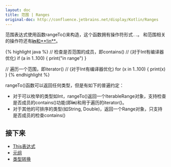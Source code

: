 ```yaml
---
layout: doc
title: 范围 | Ranges
original-doc: http://confluence.jetbrains.net/display/Kotlin/Ranges
---
```


范围表达式使用函数rangeTo()来构造，这个函数拥有操作符形式`..`。
和范围相关的操作符还有[**in**和**!in**](posts/operator-overloading#in)。

{% highlight java %}
// 检查是否范围的成员，即contains()
// (对于Int有编译器优化)
if (a in 1..100) {
   print("in range")
}

// 遍历一个范围，即iterator()
// (对于Int有编译器优化)
for (x in 1..100) {
  print(x)
}
{% endhighlight %}

rangeTo()函数可以返回任何类型，但是有如下的普遍约定：

* 对于可以枚举的类型如Int，rangeTo()返回一个IterableRange对象，支持检查是否成员的contains()功能(即**in**)和用于遍历的iterator()。
* 对于其他的可排序的类型(如String, Double)，返回一个Range对象，只支持是否成员的检查contains()


## 接下来

* [This表达式](posts/this-expression)
* [元组](posts/tuples)
* [类型转换](posts/type-casts)



